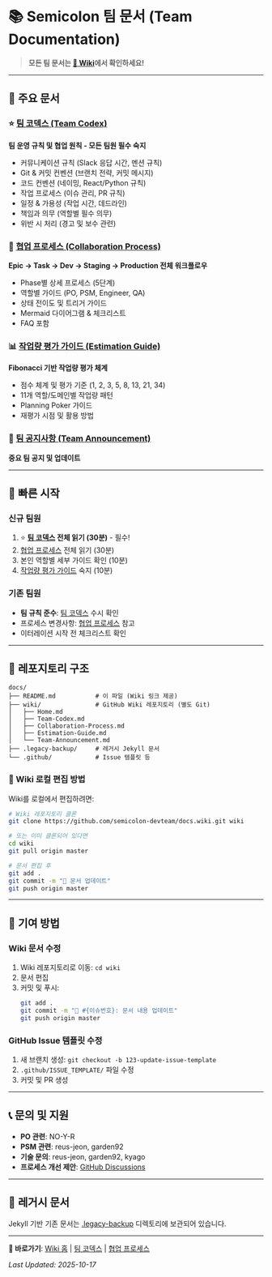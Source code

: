 # 📚 Semicolon 팀 문서 (Team Documentation)

> **모든 팀 문서는 [📖 Wiki](https://github.com/semicolon-devteam/docs/wiki)에서 확인하세요!**

---

## 📖 주요 문서

### ⭐ [팀 코덱스 (Team Codex)](https://github.com/semicolon-devteam/docs/wiki/Team-Codex)
**팀 운영 규칙 및 협업 원칙 - 모든 팀원 필수 숙지**

- 커뮤니케이션 규칙 (Slack 응답 시간, 멘션 규칙)
- Git & 커밋 컨벤션 (브랜치 전략, 커밋 메시지)
- 코드 컨벤션 (네이밍, React/Python 규칙)
- 작업 프로세스 (이슈 관리, PR 규칙)
- 일정 & 가용성 (작업 시간, 데드라인)
- 책임과 의무 (역할별 필수 의무)
- 위반 시 처리 (경고 및 보수 관련)

### 🤝 [협업 프로세스 (Collaboration Process)](https://github.com/semicolon-devteam/docs/wiki/Collaboration-Process)
**Epic → Task → Dev → Staging → Production 전체 워크플로우**

- Phase별 상세 프로세스 (5단계)
- 역할별 가이드 (PO, PSM, Engineer, QA)
- 상태 전이도 및 트리거 가이드
- Mermaid 다이어그램 & 체크리스트
- FAQ 포함

### 📊 [작업량 평가 가이드 (Estimation Guide)](https://github.com/semicolon-devteam/docs/wiki/Estimation-Guide)
**Fibonacci 기반 작업량 평가 체계**

- 점수 체계 및 평가 기준 (1, 2, 3, 5, 8, 13, 21, 34)
- 11개 역할/도메인별 작업량 패턴
- Planning Poker 가이드
- 재평가 시점 및 활용 방법

### 📢 [팀 공지사항 (Team Announcement)](https://github.com/semicolon-devteam/docs/wiki/Team-Announcement)
**중요 팀 공지 및 업데이트**

---

## 🚀 빠른 시작

### 신규 팀원
1. ⭐ **[팀 코덱스](https://github.com/semicolon-devteam/docs/wiki/Team-Codex) 전체 읽기 (30분)** - 필수!
2. [협업 프로세스](https://github.com/semicolon-devteam/docs/wiki/Collaboration-Process) 전체 읽기 (30분)
3. 본인 역할별 세부 가이드 확인 (10분)
4. [작업량 평가 가이드](https://github.com/semicolon-devteam/docs/wiki/Estimation-Guide) 숙지 (10분)

### 기존 팀원
- **팀 규칙 준수**: [팀 코덱스](https://github.com/semicolon-devteam/docs/wiki/Team-Codex) 수시 확인
- 프로세스 변경사항: [협업 프로세스](https://github.com/semicolon-devteam/docs/wiki/Collaboration-Process) 참고
- 이터레이션 시작 전 체크리스트 확인

---

## 📂 레포지토리 구조

```
docs/
├── README.md           # 이 파일 (Wiki 링크 제공)
├── wiki/               # GitHub Wiki 레포지토리 (별도 Git)
│   ├── Home.md
│   ├── Team-Codex.md
│   ├── Collaboration-Process.md
│   ├── Estimation-Guide.md
│   └── Team-Announcement.md
├── .legacy-backup/     # 레거시 Jekyll 문서
└── .github/            # Issue 템플릿 등
```

### 📝 Wiki 로컬 편집 방법

Wiki를 로컬에서 편집하려면:

```bash
# Wiki 레포지토리 클론
git clone https://github.com/semicolon-devteam/docs.wiki.git wiki

# 또는 이미 클론되어 있다면
cd wiki
git pull origin master

# 문서 편집 후
git add .
git commit -m "📝 문서 업데이트"
git push origin master
```

---

## 🤝 기여 방법

### Wiki 문서 수정
1. Wiki 레포지토리로 이동: `cd wiki`
2. 문서 편집
3. 커밋 및 푸시:
   ```bash
   git add .
   git commit -m "📝 #{이슈번호}: 문서 내용 업데이트"
   git push origin master
   ```

### GitHub Issue 템플릿 수정
1. 새 브랜치 생성: `git checkout -b 123-update-issue-template`
2. `.github/ISSUE_TEMPLATE/` 파일 수정
3. 커밋 및 PR 생성

---

## 📞 문의 및 지원

- **PO 관련**: NO-Y-R
- **PSM 관련**: reus-jeon, garden92
- **기술 문의**: reus-jeon, garden92, kyago
- **프로세스 개선 제안**: [GitHub Discussions](https://github.com/semicolon-devteam/docs/discussions)

---

## 📂 레거시 문서

Jekyll 기반 기존 문서는 [.legacy-backup](./.legacy-backup/) 디렉토리에 보관되어 있습니다.

---

**🔗 바로가기**: [Wiki 홈](https://github.com/semicolon-devteam/docs/wiki) | [팀 코덱스](https://github.com/semicolon-devteam/docs/wiki/Team-Codex) | [협업 프로세스](https://github.com/semicolon-devteam/docs/wiki/Collaboration-Process)

_Last Updated: 2025-10-17_
